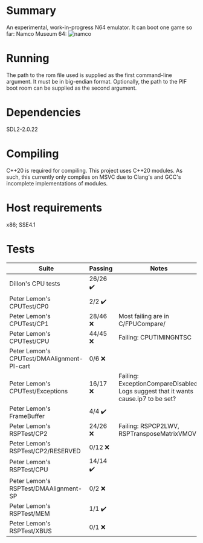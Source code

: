 # Summary
An experimental, work-in-progress N64 emulator. It can boot one game so far: Namco Museum 64:
![namco](https://thumbs2.imgbox.com/e1/e7/jorsCBuA_t.png)

# Running
The path to the rom file used is supplied as the first command-line argument. It must be in big-endian format. Optionally, the path to the PIF boot room can be supplied as the second argument.

# Dependencies
SDL2-2.0.22

# Compiling
C++20 is required for compiling. This project uses C++20 modules. As such, this currently only compiles on MSVC due to Clang's and GCC's incomplete implementations of modules.

# Host requirements
x86; SSE4.1

# Tests
| Suite | Passing | Notes |
| ----- | ------- | ----- |
| Dillon's CPU tests | 26/26 :heavy_check_mark: | |
| Peter Lemon's CPUTest/CP0 | 2/2 :heavy_check_mark: | |
| Peter Lemon's CPUTest/CP1 | 28/46 :x: | Most failing are in C/FPUCompare/ |
| Peter Lemon's CPUTest/CPU | 44/45 :x: | Failing: CPUTIMINGNTSC |
| Peter Lemon's CPUTest/DMAAlignment-PI-cart | 0/6 :x: | |
| Peter Lemon's CPUTest/Exceptions | 16/17 :x: | Failing: ExceptionCompareDisabled. Logs suggest that it wants cause.ip7 to be set? |
| Peter Lemon's FrameBuffer | 4/4 :heavy_check_mark: | |
| Peter Lemon's RSPTest/CP2 | 24/26 :x: | Failing: RSPCP2LWV, RSPTransposeMatrixVMOV |
| Peter Lemon's RSPTest/CP2/RESERVED | 0/12 :x: | |
| Peter Lemon's RSPTest/CPU | 14/14 :heavy_check_mark: | |
| Peter Lemon's RSPTest/DMAAlignment-SP | 0/2 :x: | |
| Peter Lemon's RSPTest/MEM | 1/1 :heavy_check_mark: | |
| Peter Lemon's RSPTest/XBUS | 0/1 :x: | |

